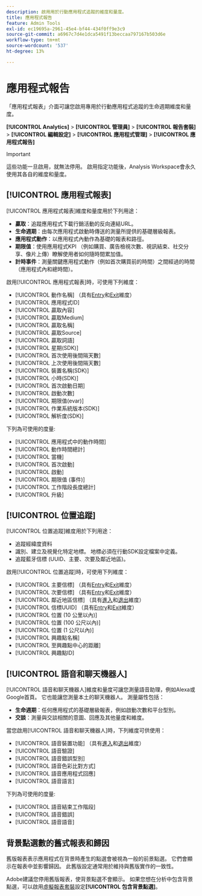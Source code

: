 ```yaml
---
description: 啟用用於行動應用程式追蹤的維度和量度。
title: 應用程式報告
feature: Admin Tools
exl-id: ec19695a-2961-45e4-bf44-434f0ff9e3c9
source-git-commit: a6967c7d4e1dca5491f13beccaa797167b503d6e
workflow-type: tm+mt
source-wordcount: '537'
ht-degree: 13%

---
```


# 應用程式報告

「應用程式報表」介面可讓您啟用專用於行動應用程式追蹤的生命週期維度和量度。

**[!UICONTROL Analytics]** > **[!UICONTROL 管理員]** > **[!UICONTROL 報告套裝]** > **[!UICONTROL 編輯設定]** > **[!UICONTROL 應用程式管理]** > **[!UICONTROL 應用程式報告]**

>[!IMPORTANT]
>
>這些功能一旦啟用，就無法停用。 啟用指定功能後，Analysis Workspace會永久使用其各自的維度和量度。

## [!UICONTROL 應用程式報表]

[!UICONTROL 應用程式報表]維度和量度用於下列用途：

* **贏取**：追蹤應用程式下載行銷活動的反向連結URL。
* **生命週期**：由每次應用程式啟動時傳送的測量所提供的基礎層級報表。
* **應用程式動作**：以應用程式內動作為基礎的報表和路徑。
* **期限值**：使用應用程式KPI （例如購買、廣告檢視次數、視訊結束、社交分享、像片上傳）瞭解使用者如何隨時間累加值。
* **計時事件**：測量關鍵應用程式動作（例如首次購買前的時間）之間經過的時間（應用程式內和總時間）。

啟用[!UICONTROL 應用程式報表]時，可使用下列維度：

* [!UICONTROL 動作名稱] （具有[Entry](/help/components/dimensions/entry-dimensions.md)和[Exit](/help/components/dimensions/exit-dimensions.md)維度）
* [!UICONTROL 應用程式ID]
* [!UICONTROL 贏取內容]
* [!UICONTROL 贏取Medium]
* [!UICONTROL 贏取名稱]
* [!UICONTROL 贏取Source]
* [!UICONTROL 贏取詞語]
* [!UICONTROL 星期(SDK)]
* [!UICONTROL 首次使用後間隔天數]
* [!UICONTROL 上次使用後間隔天數]
* [!UICONTROL 裝置名稱(SDK)]
* [!UICONTROL 小時(SDK)]
* [!UICONTROL 首次啟動日期]
* [!UICONTROL 啟動次數]
* [!UICONTROL 期限值(evar)]
* [!UICONTROL 作業系統版本(SDK)]
* [!UICONTROL 解析度(SDK)]

下列為可使用的度量:

* [!UICONTROL 應用程式中的動作時間]
* [!UICONTROL 動作時間總計]
* [!UICONTROL 當機]
* [!UICONTROL 首次啟動]
* [!UICONTROL 啟動]
* [!UICONTROL 期限值 (事件)]
* [!UICONTROL 工作階段長度總計]
* [!UICONTROL 升級]

## [!UICONTROL 位置追蹤]

[!UICONTROL 位置追蹤]維度用於下列用途：

* 追蹤經緯度資料
* 識別、建立及視覺化特定地標。 地標必須在行動SDK設定檔案中定義。
* 追蹤藍牙信標 (UUID、主要、次要及鄰近地區)。

啟用[!UICONTROL 位置追蹤]時，可使用下列維度：

* [!UICONTROL 主要信標] （具有[Entry](/help/components/dimensions/entry-dimensions.md)和[Exit](/help/components/dimensions/exit-dimensions.md)維度）
* [!UICONTROL 次要信標] （具有[Entry](/help/components/dimensions/entry-dimensions.md)和[Exit](/help/components/dimensions/exit-dimensions.md)維度）
* [!UICONTROL 鄰近地區信標] （具有[進入](/help/components/dimensions/entry-dimensions.md)和[退出](/help/components/dimensions/exit-dimensions.md)維度）
* [!UICONTROL 信標UUID] （具有[Entry](/help/components/dimensions/entry-dimensions.md)和[Exit](/help/components/dimensions/exit-dimensions.md)維度）
* [!UICONTROL 位置 (10 公里以內)]
* [!UICONTROL 位置 (100 公尺以內)]
* [!UICONTROL 位置 (1 公尺以內)]
* [!UICONTROL 興趣點名稱]
* [!UICONTROL 至興趣點中心的距離]
* [!UICONTROL 興趣點ID]

## [!UICONTROL 語音和聊天機器人]

[!UICONTROL 語音和聊天機器人]維度和量度可讓您測量語音助理，例如Alexa或Google首頁。 它也能讓您測量本土的聊天機器人。 測量屬性包括：

* **生命週期**：任何應用程式的基礎層級報表，例如啟動次數和平台型別。
* **交談**：測量與交談相關的意圖、回應及其他量度和維度。

當您啟用[!UICONTROL 語音和聊天機器人]時，下列維度可供使用：

* [!UICONTROL 語音裝置功能] （具有[進入](/help/components/dimensions/entry-dimensions.md)和[退出](/help/components/dimensions/exit-dimensions.md)維度）
* [!UICONTROL 語音驗證]
* [!UICONTROL 語音錯誤型別]
* [!UICONTROL 語音色彩比對方式]
* [!UICONTROL 語音應用程式回應]
* [!UICONTROL 語音語言]

下列為可使用的度量:

* [!UICONTROL 語音結束工作階段]
* [!UICONTROL 語音錯誤]
* [!UICONTROL 語音語音]

## 背景點選數的舊式報表和歸因

舊版報表表示應用程式在背景時產生的點選會被視為一般的前景點選。 它們會顯示在報表中並影響歸因。 此舊版設定通常用於維持與舊版實作的一致性。

Adobe建議您停用舊版報表，使背景點選不會顯示。 如果您想在分析中包含背景點選，可以啟用[虛擬報表套裝](/help/components/vrs/vrs-about.md)設定&#x200B;**[!UICONTROL 包含背景點選]**。
